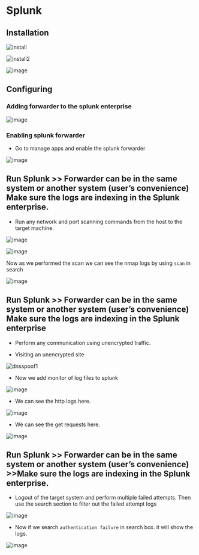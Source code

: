 # Splunk

## Installation

![install](https://github.com/tousif13/Cyber_Security/assets/33444140/45ae140a-51df-4889-a4e9-05ea12cac392)

![install2](https://github.com/tousif13/Cyber_Security/assets/33444140/c8396586-af93-4949-9052-d516b00a237d)

![image](https://github.com/tousif13/Cyber_Security/assets/33444140/9d7defe9-29ad-4e3e-90a5-887a055fd42b)

## Configuring

### Adding forwarder to the splunk enterprise

![image](https://github.com/tousif13/Cyber_Security/assets/33444140/57ba8a50-d28c-4c80-bc53-63645096fb07)

### Enabling splunk forwarder

* Go to manage apps and enable the splunk forwarder

![image](https://github.com/tousif13/Cyber_Security/assets/33444140/bf4f8057-8d7a-4f8c-9a66-d2b21549f74c)

## Run Splunk >> Forwarder can be in the same system or another system (user’s convenience) Make sure the logs are indexing in the Splunk enterprise.

*  Run any network and port scanning commands from the host to the target machine.

![image](https://github.com/tousif13/Cyber_Security/assets/33444140/7c68fea2-ee65-418c-b352-f0a425aa9cb5)

![image](https://github.com/tousif13/Cyber_Security/assets/33444140/f7a344ee-1e36-486d-92d1-c03070ab9cb1)

Now as we performed the scan we can see the nmap logs by using `scan` in search

![image](https://github.com/tousif13/Cyber_Security/assets/33444140/720f1e01-0c26-4b4f-b665-d3eac50a6864)

## Run Splunk >> Forwarder can be in the same system or another system (user’s convenience) Make sure the logs are indexing in the Splunk enterprise

* Perform any communication using unencrypted traffic.

* Visiting an unencrypted site

![dnsspoof1](https://github.com/tousif13/Cyber_Security/assets/33444140/e08b51df-0dd9-4c31-b90e-ee7e53b7ccab)

* Now we add monitor of log files to splunk

![image](https://github.com/tousif13/Cyber_Security/assets/33444140/d810b314-3849-4d01-9e2a-165e388d179b)

* We can see the http logs here.

![image](https://github.com/tousif13/Cyber_Security/assets/33444140/4d496889-66a8-48a0-a93c-3d1b87ac4c4f)

* We can see the get requests here.

![image](https://github.com/tousif13/Cyber_Security/assets/33444140/2b62acf4-4b6f-409f-99b7-cfbfdea34116)

## Run Splunk >> Forwarder can be in the same system or another system (user’s convenience)  >>Make sure the logs are indexing in the Splunk enterprise.

*  Logout of the target system and perform multiple failed attempts. Then use the search  section to filter out the failed attempt logs

![image](https://github.com/tousif13/Cyber_Security/assets/33444140/362e081e-3912-491d-92cc-6f96326070e1)

* Now if we search `authentication failure` in search box. it will show the logs.

![image](https://github.com/tousif13/Cyber_Security/assets/33444140/bc05dd4e-5dae-429a-82aa-2ba94b06cfa1)
